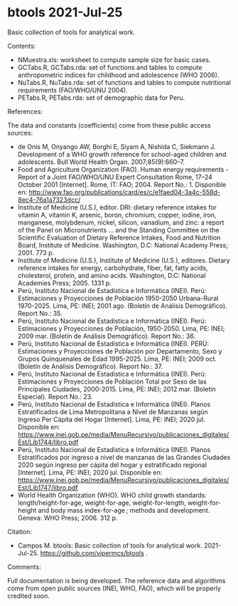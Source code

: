 # btools 2021-Jul-25

Basic collection of tools for analytical work.

Contents:

- NMuestra.xls: worksheet to compute sample size for basic cases.
- GCTabs.R, GCTabs.rda: set of functions and tables to compute anthropometric indices for childhood and adolescence (WHO 2006).
- NuTabs.R, NuTabs.rda: set of functions and tables to compute nutritional requirements (FAO/WHO/UNU 2004).
- PETabs.R, PETabs.rda: set of demographic data for Peru.

References:

The data and constants (coefficients) come from these public access sources:

- de Onis M, Onyango AW, Borghi E, Siyam A, Nishida C, Siekmann J. Development of a WHO growth reference for school-aged children and adolescents. Bull World Health Organ. 2007;85(9):660–7. 
- Food and Agriculture Organization (FAO). Human energy requirements - Report of a Joint FAO/WHO/UNU Expert Consultation Rome, 17–24 October 2001 [Internet]. Rome, IT: FAO; 2004. Report No.: 1. Disponible en: http://www.fao.org/publications/card/es/c/e1faed04-3a4c-558d-8ec4-76a1a7323dcc/
- Institute of Medicine (U.S.), editor. DRI: dietary reference intakes for vitamin A, vitamin K, arsenic, boron, chromium, copper, iodine, iron, manganese, molybdenum, nickel, silicon, vanadium, and zinc: a report of the Panel on Micronutrients ... and the Standing Committee on the Scientific Evaluation of Dietary Reference Intakes, Food and Nutrition Board, Institute of Medicine. Washington, D.C: National Academy Press; 2001. 773 p. 
- Institute of Medicine (U.S.), Institute of Medicine (U.S.), editores. Dietary reference intakes for energy, carbohydrate, fiber, fat, fatty acids, cholesterol, protein, and amino acids. Washington, D.C: National Academies Press; 2005. 1331 p. 
- Perú, Instituto Nacional de Estadística e Informática (INEI). Perú: Estimaciones y Proyecciones de Población 1950-2050 Urbana-Rural 1970-2025. Lima, PE: INEI; 2001 ago. (Boletín de Análisis Demográfico). Report No.: 35. 
- Perú, Instituto Nacional de Estadística e Informática (INEI). Perú: Estimaciones y Proyecciones de Población, 1950-2050. Lima, PE: INEI; 2009 mar. (Boletín de Análisis Demográfico). Report No.: 36. 
- Perú, Instituto Nacional de Estadística e Informática (INEI). PERÚ: Estimaciones y Proyecciones de Población por Departamento, Sexo y Grupos Quinquenales de Edad 1995-2025. Lima, PE: INEI; 2009 oct. (Boletín de Análisis Demográfico). Report No.: 37. 
- Perú, Instituto Nacional de Estadística e Informática (INEI). Perú: Estimaciones y Proyecciones de Población Total por Sexo de las Principales Ciudades, 2000-2015. Lima, PE: INEI; 2012 mar. (Boletín Especial). Report No.: 23. 
- Perú, Instituto Nacional de Estadística e Informática (INEI). Planos Estratificados de Lima Metropolitana a Nivel de Manzanas según Ingreso Per Cápita del Hogar [Internet]. Lima, PE: INEI; 2020 jul. Disponible en: https://www.inei.gob.pe/media/MenuRecursivo/publicaciones_digitales/Est/Lib1744/libro.pdf
- Perú, Instituto Nacional de Estadística e Informática (INEI). Planos Estratificados por ingreso a nivel de manzanas de las Grandes Ciudades 2020 según ingreso per cápita del hogar y estratificado regional [Internet]. Lima, PE: INEI; 2020 jul. Disponible en: https://www.inei.gob.pe/media/MenuRecursivo/publicaciones_digitales/Est/Lib1747/libro.pdf
- World Health Organization (WHO). WHO child growth standards: length/height-for-age, weight-for-age, weight-for-length, weight-for-height and body mass index-for-age ; methods and development. Geneva: WHO Press; 2006. 312 p. 

Citation:

- Campos M. btools: Basic collection of tools for analytical work. 2021-Jul-25. https://github.com/vipermcs/btools .

Comments:

Full documentation is being developed.
The reference data and algorithms come from open public sources (INEI, WHO, FAO), which will be properly credited soon.
